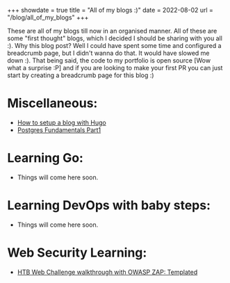 +++
showdate = true
title = "All of my blogs :)"
date = 2022-08-02
url = "/blog/all_of_my_blogs"
+++

These are all of my blogs till now in an organised manner. All of these are some "first thought" blogs, which I decided I should be sharing with you all :). Why this blog post? Well I could have spent some time and configured a breadcrumb page, but I didn't wanna do that. It would have slowed me down :). That being said, the code to my portfolio is open source [Wow what a surprise :P] and if you are looking to make your first PR you can just start by creating a breadcrumb page for this blog :)  

# Miscellaneous:

- [How to setup a blog with Hugo](https://arkaprabhachakraborty.github.io/blog/portfolio_with_hugo)  
- [Postgres Fundamentals Part1](https://arkaprabhachakraborty.github.io/blog/postgres_fundamentals_part_1)

# Learning Go:

- Things will come here soon.

# Learning DevOps with baby steps:

- Things will come here soon.

# Web Security Learning:

- [HTB Web Challenge walkthrough with OWASP ZAP: Templated](https://arkaprabhachakraborty.github.io/blog/templated_htb_web_challenge_zap_walkthrough")
